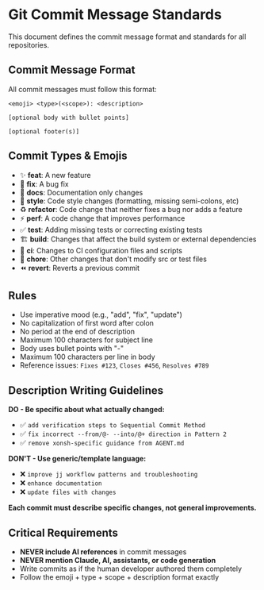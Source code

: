 # Git Commit Message Standards

This document defines the commit message format and standards for all repositories.

## Commit Message Format

All commit messages must follow this format:
```
<emoji> <type>(<scope>): <description>

[optional body with bullet points]

[optional footer(s)]
```

## Commit Types & Emojis

- ✨ **feat**: A new feature
- 🐛 **fix**: A bug fix  
- 📝 **docs**: Documentation only changes
- 💄 **style**: Code style changes (formatting, missing semi-colons, etc)
- ♻️ **refactor**: Code change that neither fixes a bug nor adds a feature
- ⚡️ **perf**: A code change that improves performance
- ✅ **test**: Adding missing tests or correcting existing tests
- 🏗️ **build**: Changes that affect the build system or external dependencies
- 👷 **ci**: Changes to CI configuration files and scripts
- 🔧 **chore**: Other changes that don't modify src or test files
- ⏪️ **revert**: Reverts a previous commit

## Rules

- Use imperative mood (e.g., "add", "fix", "update")
- No capitalization of first word after colon
- No period at the end of description
- Maximum 100 characters for subject line
- Body uses bullet points with "-"
- Maximum 100 characters per line in body
- Reference issues: `Fixes #123`, `Closes #456`, `Resolves #789`

## Description Writing Guidelines

**DO - Be specific about what actually changed:**
- ✅ `add verification steps to Sequential Commit Method`
- ✅ `fix incorrect --from/@- --into/@+ direction in Pattern 2`
- ✅ `remove xonsh-specific guidance from AGENT.md`

**DON'T - Use generic/template language:**
- ❌ `improve jj workflow patterns and troubleshooting`
- ❌ `enhance documentation`
- ❌ `update files with changes`

**Each commit must describe specific changes, not general improvements.**

## Critical Requirements

- **NEVER include AI references** in commit messages
- **NEVER mention Claude, AI, assistants, or code generation**
- Write commits as if the human developer authored them completely
- Follow the emoji + type + scope + description format exactly
